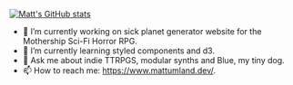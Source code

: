 [![Matt's GitHub stats](https://github-readme-stats.vercel.app/api?username=mattumland)](https://github.com/mattumland/github-readme-stats)

- 🔭 I’m currently working on sick planet generator website for the Mothership Sci-Fi Horror RPG.
- 🌱 I’m currently learning styled components and d3.
- 💬 Ask me about indie TTRPGS, modular synths and Blue, my tiny dog.
- 📫 How to reach me: https://www.mattumland.dev/.
<!--
**mattumland/mattumland** is a ✨ _special_ ✨ repository because its `README.md` (this file) appears on your GitHub profile.

Here are some ideas to get you started:

- 🔭 I’m currently working on ...
- 🌱 I’m currently learning ...
- 👯 I’m looking to collaborate on ...
- 🤔 I’m looking for help with ...
- 💬 Ask me about ...
- 📫 How to reach me: ...
- 😄 Pronouns: ...
- ⚡ Fun fact: ...
-->
